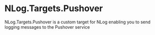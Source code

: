 # NLog.Targets.Pushover
NLog.Targets.Pushover is a custom target for NLog enabling you to send logging messages to the Pushover service
